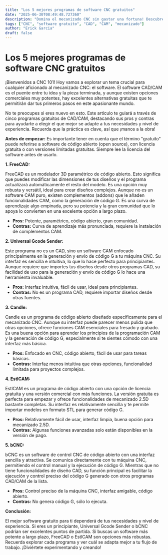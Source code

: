 ```yaml
---
title: "Los 5 mejores programas de software CNC gratuitos"
date: "2025-06-30T08:49:48.727360"
description: "Domina el mecanizado CNC sin gastar una fortuna! Descubre los 5 mejores programas CAD/CAM gratuitos, perfectos para principiantes y entusiastas.  Aprende a diseñar y generar código G para tus proyectos de forma sencilla y efectiva. ¡Empieza a crear hoy mismo!"
tags: ["CNC", "software gratuito", "CAD", "CAM", "mecanizado"]
author: "Erick Garcia"
draft: false
---
```


# Los 5 mejores programas de software CNC gratuitos

¡Bienvenidos a CNC 101! Hoy vamos a explorar un tema crucial para cualquier aficionado al mecanizado CNC: el software.  El software CAD/CAM es el puente entre tu idea y la pieza terminada, y aunque existen opciones comerciales muy potentes,  hay excelentes alternativas gratuitas que te permitirán dar tus primeros pasos en este apasionante mundo.

No te preocupes si eres nuevo en esto. Este artículo te guiará a través de cinco programas gratuitos de CAD/CAM, destacando sus pros y contras para ayudarte a elegir el que mejor se adapte a tus necesidades y nivel de experiencia. Recuerda que la práctica es clave, así que ¡manos a la obra!

**Antes de empezar:**  Es importante tener en cuenta que el término "gratuito" puede referirse a software de código abierto (open source), con licencia gratuita o con versiones limitadas gratuitas.  Siempre lee la licencia del software antes de usarlo.


**1. FreeCAD:**

FreeCAD es un modelador 3D paramétrico de código abierto.  Esto significa que puedes modificar las dimensiones de tus diseños y el programa actualizará automáticamente el resto del modelo.  Es una opción muy robusta y versátil, ideal para crear diseños complejos.  Aunque no es un software CAM puro, existen complementos (addons) que le añaden funcionalidades CAM, como la generación de código G.  Es una curva de aprendizaje algo empinada, pero su potencia y la gran comunidad que lo apoya lo convierten en una excelente opción a largo plazo.

* **Pros:** Potente, paramétrico, código abierto, gran comunidad.
* **Contras:** Curva de aprendizaje más pronunciada, requiere la instalación de complementos CAM.


**2. Universal Gcode Sender:**

Este programa no es un CAD, sino un software CAM enfocado principalmente en la generación y envío de código G a tu máquina CNC.  Su interfaz es sencilla e intuitiva, lo que lo hace perfecto para principiantes.  Aunque requiere que importes tus diseños desde otros programas CAD, su facilidad de uso para la generación y envío de código G lo hace una herramienta invaluable.

* **Pros:** Interfaz intuitiva, fácil de usar, ideal para principiantes.
* **Contras:** No es un programa CAD, requiere importar diseños desde otras fuentes.


**3.  Candle:**

Candle es un programa de código abierto diseñado específicamente para el mecanizado CNC.  Aunque su interfaz puede parecer menos pulida que otras opciones, ofrece funciones CAM esenciales para fresado y grabado.  Es una buena opción para aprender los principios de la programación CAM y la generación de código G, especialmente si te sientes cómodo con una interfaz más básica.

* **Pros:** Enfocado en CNC, código abierto, fácil de usar para tareas básicas.
* **Contras:** Interfaz menos intuitiva que otras opciones, funcionalidad limitada para proyectos complejos.


**4.  EstlCAM:**

EstlCAM es un programa de código abierto con una opción de licencia gratuita y una versión comercial con más funciones.  La versión gratuita es perfecta para empezar y ofrece funcionalidades de mecanizado 2.5D bastante completas.  Su interfaz es relativamente sencilla y te permite importar modelos en formato STL para generar código G.

* **Pros:**  Relativamente fácil de usar, interfaz limpia, buena opción para mecanizado 2.5D.
* **Contras:** Algunas funciones avanzadas solo están disponibles en la versión de pago.


**5.  bCNC:**

bCNC es un software de control CNC de código abierto con una interfaz sencilla y atractiva.  Se comunica directamente con tu máquina CNC, permitiendo el control manual y la ejecución de código G.  Mientras que no tiene funcionalidades de diseño CAD, su función principal es facilitar la ejecución y control preciso del código G generado con otros programas CAD/CAM de la lista.

* **Pros:** Control preciso de la máquina CNC, interfaz amigable, código abierto.
* **Contras:** No genera código G, sólo lo ejecuta.


**Conclusión:**

El mejor software gratuito para ti dependerá de tus necesidades y nivel de experiencia.  Si eres un principiante, Universal Gcode Sender o bCNC podrían ser excelentes puntos de partida.  Si buscas un software más potente a largo plazo, FreeCAD o EstlCAM son opciones más robustas.  Recuerda explorar cada programa y ver cuál se adapta mejor a tu flujo de trabajo. ¡Diviértete experimentando y creando!
